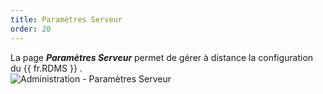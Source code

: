 ```yaml
---
title: Paramètres Serveur
order: 20
---
```

La page ***Paramètres Serveur*** permet de gérer à distance la configuration du {{ fr.RDMS }} .  
![Administration - Paramètres Serveur](https://webdevolutions.azureedge.net/docs/fr/server/ServerOp8034.png) 